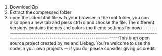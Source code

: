 1. Download Zip
2. Extract the compressed folder
3. open the index.html file with your browser in the root folder, you can also open a new tab and press ctrl+o and choose the file.
The different versions contains themes and colors (no theme settings for now)
----------------------------------------------------------------------------------------------------------------------------------------This is an open source project created by me and Liebeg. You're welcome to use the code in your own projects — if you do, please consider giving us credit.
